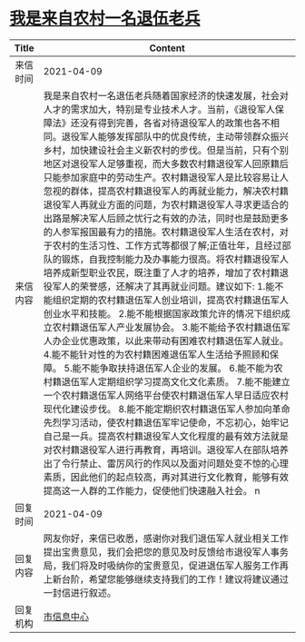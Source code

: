 # <a href="http://www.shangluo.gov.cn/zmhd/ldxxxx.jsp?urltype=leadermail.LeaderMailContentUrl&wbtreeid=1112&leadermailid=7130">我是来自农村一名退伍老兵</a>
|Title|Content|
|:---:|---|
|来信时间|2021-04-09|
|来信内容|我是来自农村一名退伍老兵随着国家经济的快速发展，社会对人才的需求加大，特别是专业技术人才。当前，《退役军人保障法》还没有得到完善，各省对待退役军人的政策也各不相同。退役军人能够发挥部队中的优良传统，主动带领群众振兴乡村，加快建设社会主义新农村的步伐。但是当前，只有个别地区对退役军人足够重视，而大多数农村籍退役军人回原籍后只能参加家庭中的劳动生产。农村籍退役军人是比较容易让人忽视的群体，提高农村籍退役军人的再就业能力，解决农村籍退役军人再就业方面的问题，为农村籍退役军人寻求更适合的出路是解决军人后顾之忧行之有效的办法，同时也是鼓励更多的人参军报国最有力的措施。农村籍退役军人生活在农村，对于农村的生活习性、工作方式等都很了解;正值壮年，且经过部队的锻炼，自我控制能力及办事能力很高。将农村籍退役军人培养成新型职业农民，既注重了人才的培养，增加了农村籍退役军人的荣誉感，还解决了其再就业问题。建议如下: 1.能不能组织定期的农村籍退伍军人创业培训，提高农村籍退伍军人创业水平和技能。 2.能不能根据国家政策允许的情况下组织成立农村籍退伍军人产业发展协会。 3.能不能给予农村籍退伍军人办企业优惠政策，以此来带动有困难农村籍退伍军人就业。 4.能不能针对性的为农村籍困难退伍军人生活给予照顾和保障。 5.能不能争取扶持退伍军人企业的发展。 6.能不能为农村籍退伍军人定期组织学习提高文化文化素质。 7.能不能建立一个农村籍退伍军人网络平台使农村籍退伍军人早日适应农村现代化建设步伐。 8.能不能定期织农村籍退伍军人参加向革命先烈学习活动，使农村籍退伍军牢记使命，不忘初心，始牢记自己是一兵。提高农村籍退役军人文化程度的最有效方法就是对农村籍退役军人进行再教育，再培训。退役军人在部队培养出了令行禁止、雷厉风行的作风以及面对问题处变不惊的心理素质，因此他们的起点较高，再对其进行文化教育，能够有效提高这一人群的工作能力，促使他们快速融入社会。 n|
|回复时间|2021-04-09|
|回复内容|网友你好，来信已收悉，感谢你对我们退伍军人就业相关工作提出宝贵意见，我们会把您的意见及时反馈给市退役军人事务局，我们将及时吸纳你的宝贵意见，促进退伍军人服务工作再上新台阶，希望您能够继续支持我们的工作！建议将建议通过一封信进行叙述。|
|回复机构|<a href="../../categories/agencies/市信息中心.md">市信息中心</a>|
